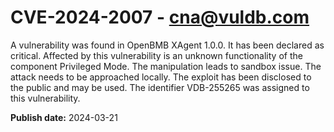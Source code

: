# CVE-2024-2007 - cna@vuldb.com

A vulnerability was found in OpenBMB XAgent 1.0.0. It has been declared as critical. Affected by this vulnerability is an unknown functionality of the component Privileged Mode. The manipulation leads to sandbox issue. The attack needs to be approached locally. The exploit has been disclosed to the public and may be used. The identifier VDB-255265 was assigned to this vulnerability.

**Publish date:** 2024-03-21
